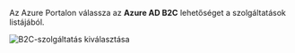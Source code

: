 Az Azure Portalon válassza az **Azure AD B2C** lehetőséget a szolgáltatások listájából.

![B2C-szolgáltatás kiválasztása](media/active-directory-b2c-find-service-settings/select-b2c-service.png)